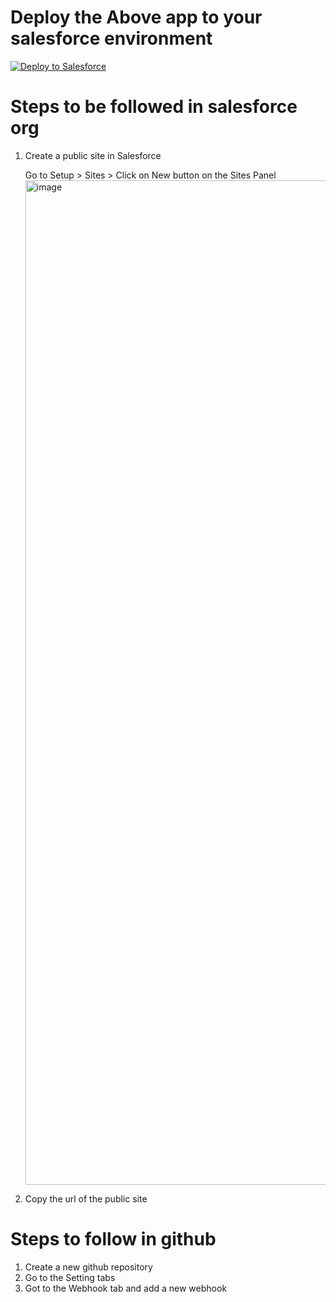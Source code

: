# Deploy the Above app to your salesforce environment

<a href="https://githubsfdeploy.herokuapp.com?owner=shashank&amp;repo=webhook">
  <img src="https://raw.githubusercontent.com/afawcett/githubsfdeploy/master/src/main/webapp/resources/img/deploy.png" alt="Deploy to Salesforce" />
</a>

# Steps to be followed in salesforce org
1) Create a public site in Salesforce 

   Go to Setup > Sites > Click on New button on the Sites Panel
   <img width="1607" alt="image" src="https://user-images.githubusercontent.com/64912535/209779026-051d0656-4c89-41d5-8025-bdebf7a6c1d7.png">

3) Copy the url of the public site 


# Steps to follow in github

1) Create a new github repository
2) Go to the Setting tabs
3) Got to the Webhook tab and add a new webhook

